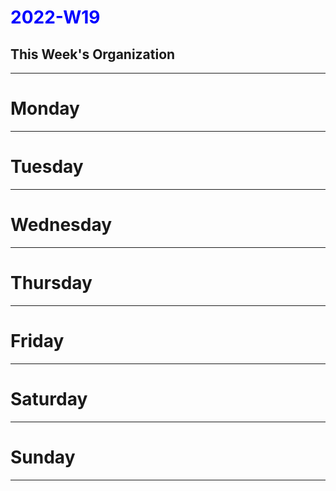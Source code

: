 #  <span style="color:Blue">2022-W19</span>

## This Week's Organization
---
# Monday
---
# Tuesday
---
# Wednesday
---
# Thursday
---
# Friday
---
# Saturday
---
# Sunday
---
